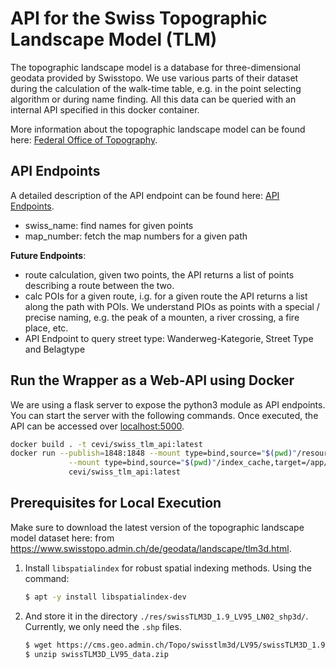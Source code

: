 # API for the Swiss Topographic Landscape Model (TLM)

The topographic landscape model is a database for three-dimensional geodata provided by Swisstopo. We use various parts
of their dataset during the calculation of the walk-time table, e.g. in the point selecting algorithm or during name
finding. All this data can be queried with an internal API specified in this docker container.

More information about the topographic landscape model can be found here:
[Federal Office of Topography](https://www.swisstopo.admin.ch/en/knowledge-facts/topographic-landscape-model.html).

## API Endpoints

A detailed description of the API endpoint can be found here: [API Endpoints](API_endpoints.md).

- swiss_name: find names for given points
- map_number: fetch the map numbers for a given path

**Future Endpoints**:

- route calculation, given two points, the API returns a list of points describing a route between the two.
- calc POIs for a given route, i.g. for a given route the API returns a list along the path with POIs. We understand
  PIOs as points with a special / precise naming, e.g. the peak of a mounten, a river crossing, a fire place, etc.
- API Endpoint to query street type: Wanderweg-Kategorie, Street Type and Belagtype

## Run the Wrapper as a Web-API using Docker

We are using a flask server to expose the python3 module as API endpoints. You can start the server with the following
commands. Once executed, the API can be accessed
over  <a href="http://localhost:5000/" target="_blank" rel="noreferrer">localhost:5000</a>.

```bash
docker build . -t cevi/swiss_tlm_api:latest
docker run --publish=1848:1848 --mount type=bind,source="$(pwd)"/resources,target=/app/resources \
             --mount type=bind,source="$(pwd)"/index_cache,target=/app/index_cache \
             cevi/swiss_tlm_api:latest 
```

## Prerequisites for Local Execution

Make sure to download the latest version of the topographic landscape model dataset here:
from https://www.swisstopo.admin.ch/de/geodata/landscape/tlm3d.html.

1) Install `libspatialindex` for robust spatial indexing methods. Using the command:
   ```bash
   $ apt -y install libspatialindex-dev
   ```

2) And store it in the directory `./res/swissTLM3D_1.9_LV95_LN02_shp3d/`. Currently, we only need the `.shp` files.
   ```bash
   $ wget https://cms.geo.admin.ch/Topo/swisstlm3d/LV95/swissTLM3D_1.9_LV95_LN02_shp3d.zip
   $ unzip swissTLM3D_LV95_data.zip 
   ```

